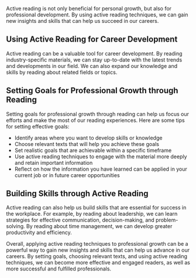 
Active reading is not only beneficial for personal growth, but also for professional development. By using active reading techniques, we can gain new insights and skills that can help us succeed in our careers.

Using Active Reading for Career Development
-------------------------------------------

Active reading can be a valuable tool for career development. By reading industry-specific materials, we can stay up-to-date with the latest trends and developments in our field. We can also expand our knowledge and skills by reading about related fields or topics.

Setting Goals for Professional Growth through Reading
-----------------------------------------------------

Setting goals for professional growth through reading can help us focus our efforts and make the most of our reading experiences. Here are some tips for setting effective goals:

* Identify areas where you want to develop skills or knowledge
* Choose relevant texts that will help you achieve these goals
* Set realistic goals that are achievable within a specific timeframe
* Use active reading techniques to engage with the material more deeply and retain important information
* Reflect on how the information you have learned can be applied in your current job or in future career opportunities

Building Skills through Active Reading
--------------------------------------

Active reading can also help us build skills that are essential for success in the workplace. For example, by reading about leadership, we can learn strategies for effective communication, decision-making, and problem-solving. By reading about time management, we can develop greater productivity and efficiency.

Overall, applying active reading techniques to professional growth can be a powerful way to gain new insights and skills that can help us advance in our careers. By setting goals, choosing relevant texts, and using active reading techniques, we can become more effective and engaged readers, as well as more successful and fulfilled professionals.
